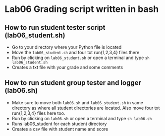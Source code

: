 # Lab06 Grading script written in bash


## How to run student tester script (lab06_student.sh)


* Go to your directory where your Python file is located
* Move the `lab06_student.sh` and four txt run{1,2,3,4} files there
* Run by clicking on `lab06_student.sh` or open a terminal and type 
    `sh lab06_student.sh`
* Creates a txt file with your grade and some comments


## How to run student group tester and logger (lab06.sh)


* Make sure to move both `lab06.sh` and `lab06_student.sh` in same 
    directory as where all student directories are located. Also
    move four txt run{1,2,3,4} files here too.
* Run by clicking on `lab06.sh` or open a terminal and type
    `sh lab06.sh`
* Runs lab06_student for each student directory
* Creates a csv file with student name and score
